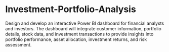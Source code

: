 # Investment-Portfolio-Analysis
Design and develop an interactive Power BI dashboard for financial analysts and investors. The dashboard will integrate customer information, portfolio details, stock data, and investment transactions to provide insights into portfolio performance, asset allocation, investment returns, and risk assessment.
